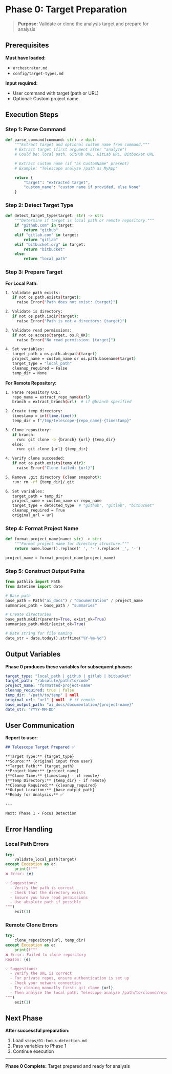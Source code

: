 # Phase 0: Target Preparation

> **Purpose:** Validate or clone the analysis target and prepare for analysis

## Prerequisites

**Must have loaded:**
- `orchestrator.md`
- `config/target-types.md`

**Input required:**
- User command with target (path or URL)
- Optional: Custom project name

## Execution Steps

### Step 1: Parse Command

```python
def parse_command(command: str) -> dict:
    """Extract target and optional custom name from command."""
    # Extract target (first argument after "analyze")
    # Could be: local path, GitHub URL, GitLab URL, Bitbucket URL

    # Extract custom name (if "as CustomName" present)
    # Example: "Telescope analyze /path as MyApp"

    return {
        "target": "extracted target",
        "custom_name": "custom name if provided, else None"
    }
```

### Step 2: Detect Target Type

```python
def detect_target_type(target: str) -> str:
    """Determine if target is local path or remote repository."""
    if "github.com" in target:
        return "github"
    elif "gitlab.com" in target:
        return "gitlab"
    elif "bitbucket.org" in target:
        return "bitbucket"
    else:
        return "local_path"
```

### Step 3: Prepare Target

**For Local Path:**

```bash
1. Validate path exists:
   if not os.path.exists(target):
     raise Error("Path does not exist: {target}")

2. Validate is directory:
   if not os.path.isdir(target):
     raise Error("Path is not a directory: {target}")

3. Validate read permissions:
   if not os.access(target, os.R_OK):
     raise Error("No read permission: {target}")

4. Set variables:
   target_path = os.path.abspath(target)
   project_name = custom_name or os.path.basename(target)
   target_type = "local_path"
   cleanup_required = False
   temp_dir = None
```

**For Remote Repository:**

```bash
1. Parse repository URL:
   repo_name = extract_repo_name(url)
   branch = extract_branch(url)  # if @branch specified

2. Create temp directory:
   timestamp = int(time.time())
   temp_dir = f"/tmp/telescope-{repo_name}-{timestamp}"

3. Clone repository:
   if branch:
     run: git clone -b {branch} {url} {temp_dir}
   else:
     run: git clone {url} {temp_dir}

4. Verify clone succeeded:
   if not os.path.exists(temp_dir):
     raise Error("Clone failed: {url}")

5. Remove .git directory (clean snapshot):
   run: rm -rf {temp_dir}/.git

6. Set variables:
   target_path = temp_dir
   project_name = custom_name or repo_name
   target_type = detected_type  # "github", "gitlab", "bitbucket"
   cleanup_required = True
   original_url = url
```

### Step 4: Format Project Name

```python
def format_project_name(name: str) -> str:
    """Format project name for directory structure."""
    return name.lower().replace(' ', '-').replace('_', '-')

project_name = format_project_name(project_name)
```

### Step 5: Construct Output Paths

```python
from pathlib import Path
from datetime import date

# Base path
base_path = Path("ai_docs") / "documentation" / project_name
summaries_path = base_path / "summaries"

# Create directories
base_path.mkdir(parents=True, exist_ok=True)
summaries_path.mkdir(exist_ok=True)

# Date string for file naming
date_str = date.today().strftime("%Y-%m-%d")
```

## Output Variables

**Phase 0 produces these variables for subsequent phases:**

```yaml
target_type: "local_path | github | gitlab | bitbucket"
target_path: "/absolute/path/to/code"
project_name: "formatted-project-name"
cleanup_required: true | false
temp_dir: "/path/to/temp" | null
original_url: "url" | null  # if remote
base_output_path: "ai_docs/documentation/{project-name}"
date_str: "YYYY-MM-DD"
```

## User Communication

**Report to user:**

```markdown
## Telescope Target Prepared ✅

**Target Type:** {target_type}
**Source:** {original input from user}
**Target Path:** {target_path}
**Project Name:** {project_name}
{**Clone Time:** {timestamp} - if remote}
{**Temp Directory:** {temp_dir} - if remote}
**Cleanup Required:** {cleanup_required}
**Output Location:** {base_output_path}
**Ready for Analysis:** ✅

---

Next: Phase 1 - Focus Detection
```

## Error Handling

### Local Path Errors

```python
try:
    validate_local_path(target)
except Exception as e:
    print(f"""
❌ Error: {e}

💡 Suggestions:
  - Verify the path is correct
  - Check that the directory exists
  - Ensure you have read permissions
  - Use absolute path if possible
""")
    exit(1)
```

### Remote Clone Errors

```python
try:
    clone_repository(url, temp_dir)
except Exception as e:
    print(f"""
❌ Error: Failed to clone repository
Reason: {e}

💡 Suggestions:
  - Verify the URL is correct
  - For private repos, ensure authentication is set up
  - Check your network connection
  - Try cloning manually first: git clone {url}
  - Then analyze the local path: Telescope analyze /path/to/cloned/repo
""")
    exit(1)
```

## Next Phase

**After successful preparation:**

1. Load `steps/01-focus-detection.md`
2. Pass variables to Phase 1
3. Continue execution

---

**Phase 0 Complete:** Target prepared and ready for analysis
